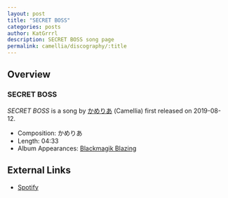 ```yaml
---
layout: post
title: "SECRET BOSS"
categories: posts
author: KatGrrrl
description: SECRET BOSS song page
permalink: camellia/discography/:title
---
```


## Overview

### SECRET BOSS

*SECRET BOSS* is a song by [かめりあ](<{% link postsWiki/_posts/2023-12-10-camellia.md %}>) (Camellia) first released on 2019-08-12.

* Composition: かめりあ
* Length: 04:33
* Album Appearances: [Blackmagik Blazing](<{% link postsInclude/_posts/camellia/albums/Blackmagik-Blazing/2023-12-21-Blackmagik-Blazing.md %}>)

## External Links

* [Spotify](https://open.spotify.com/track/7zRJiZ5I415rwLe5p4dksi?si=1bb7d13166f94a0c)

